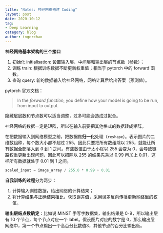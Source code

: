 ```yaml
---
title: "Notes: 神经网络搭建 Coding"
layout: post
date: 2020-10-12
tag:
- Deep Learning
category: blog
author: ingerchao
---
```




**神经网络基本架构的三个接口**

1. 初始化 initialisation: 设置输入层、中间层和输出层的节点数（参数）；
2. 训练 train: 根据训练数据不断更新权重值；相当于 pytorch 中的 forward 函数。
3. 查询 query: 新的数据输入给神经网络，网络计算后给出答案（预测值）。

pytorch 官方文档：

> In the *forward function*, you define how your model is going to be run, from input to output. 

隐藏层层数和节点数可以适当调整，过多可能会造成过拟合。

神经网络的数据一定是矩阵，所以在输入前要把其他格式的数据转成矩阵。

在把数据输入到网络模型之前，把数据做**归一化**处理（`reshape`）。表示图片的二维数组种，每个数大小都不超过 255，因此只要把所有数组除以 255，就能让所有数据全部落入到 0 到 1 之间。有些数值由于太小除以 255 会变为 0，会导致链路权重更新出现问题，因此可以把除以 255 的结果先乘以 0.99 再加上 0.01，这样所有数据就处于 0.01 到 1 之间。

```python
scaled_input = image_array / 255.0 * 0.99 + 0.01
```

**自我训练的过程**分为两步：

1. 计算输入训练数据，给出网络的计算结果；
2. 将计算结果与正确结果相比，获取误差值，采用误差反向传播更新网络里的权值。

**输出层结点数确定**：比如说 MINST 手写字数据集，输出结果是 0-9，所以输出层有 10 个节点，每个节点对应一个 label。假设图片对应的数字是 0，那么输出层网络中，第一个节点输出一个高百分比数值3，其他节点的百分比输出低。

